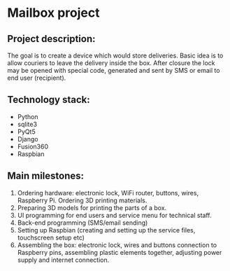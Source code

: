 # Mailbox project

## Project description:
The goal is to create a device which would store deliveries. Basic idea is to allow couriers to leave the delivery inside the box. After closure the lock may be opened with special code, generated and sent by SMS or email to end user (recipient).

## Technology stack:
- Python
- sqlite3 
- PyQt5
- Django
- Fusion360
- Raspbian

## Main milestones: 
1. Ordering hardware: electronic lock, WiFi router, buttons, wires, Raspberry Pi. Ordering 3D printing materials. 
2. Preparing 3D models for printing the parts of a box. 
3. UI programming for end users and service menu for technical staff.
4. Back-end programming (SMS/email sending)
5. Setting up Raspbian (creating  and setting up the service files, touchscreen setup etc)
6. Assembling the box: electronic lock, wires and buttons connection to Raspberry pins, assembling plastic elements together, adjusting power supply and internet connection.
